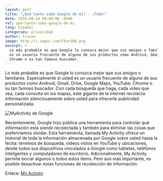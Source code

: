```yaml
---
layout: post
title: "¿Qué tanto sabe Google de mí? - ¡Todo!"
date: 2016-08-24 08:00:00 -0500
ref: que-tanto-sabe-google-de-mi
lang: Español
categories: privacidad
author: truxxu 
image: http://i.imgur.com/FkarG88.png
excerpt: >
  Lo más probable es que Google lo conozca mejor que sus amigos o familiares. Especialmente si usted
  es un usuario frecuente de alguno de sus productos como Android, Gmail, Drive, Google Maps, YouTube,
  Chrome o su tan famoso buscador.
---
```


Lo más probable es que Google lo conozca mejor que sus amigos o familiares. Especialmente si usted
es un usuario frecuente de alguno de sus productos como Android, Gmail, Drive, Google Maps, YouTube,
Chrome o su tan famoso buscador. Con cada búsqueda que haga, cada video que vea, cada consulta en
los mapas, este gigante de la internet recolecta información silenciosamente sobre usted para ofrecerle
publicidad personalizada.

![MyActivity de Google](http://i.imgur.com/FkarG88.png)

Recientemente, Google hizo pública una herramienta para controlar qué información esta siendo recolectada
y también para eliminar las cosas que preferiríamos olvidar. Esta herramienta, llamada My Activity
ofrece un historial de toda la información almacenada por Google sobre usted hasta la fecha: términos
de búsqueda, videos vistos en YouTube y ubicaciones, desde todos sus dispositivos vinculados a Google
como tabletas, teléfonos inteligentes y computadores de escritorio. Adicionalmente, My Activity permite
borrar algunos o todos estos ítems. Pero aún más importante, es posible desactivar estas funciones de
recolección de información.

Enlace: [My Activity](https://myactivity.google.com)
